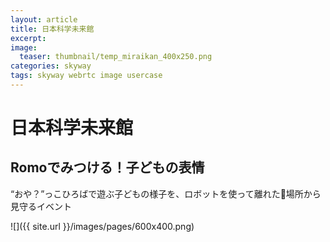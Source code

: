 ```yaml
---
layout: article
title: 日本科学未来館
excerpt: 
image:
  teaser: thumbnail/temp_miraikan_400x250.png
categories: skyway
tags: skyway webrtc image usercase
---
```


# 日本科学未来館

## Romoでみつける！子どもの表情

“おや？”っこひろばで遊ぶ子どもの様子を、ロボットを使って離れた場所から見守るイベント


![]({{ site.url }}/images/pages/600x400.png)

